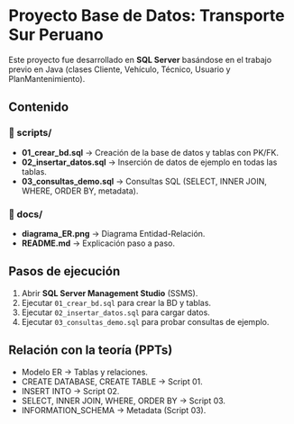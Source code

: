 # Proyecto Base de Datos: Transporte Sur Peruano

Este proyecto fue desarrollado en **SQL Server** basándose en el trabajo previo en Java (clases Cliente, Vehículo, Técnico, Usuario y PlanMantenimiento).

## Contenido

### 📂 scripts/
- **01_crear_bd.sql** → Creación de la base de datos y tablas con PK/FK.
- **02_insertar_datos.sql** → Inserción de datos de ejemplo en todas las tablas.
- **03_consultas_demo.sql** → Consultas SQL (SELECT, INNER JOIN, WHERE, ORDER BY, metadata).

### 📂 docs/
- **diagrama_ER.png** → Diagrama Entidad-Relación.
- **README.md** → Explicación paso a paso.

## Pasos de ejecución
1. Abrir **SQL Server Management Studio** (SSMS).
2. Ejecutar `01_crear_bd.sql` para crear la BD y tablas.
3. Ejecutar `02_insertar_datos.sql` para cargar datos.
4. Ejecutar `03_consultas_demo.sql` para probar consultas de ejemplo.

## Relación con la teoría (PPTs)
- Modelo ER → Tablas y relaciones.
- CREATE DATABASE, CREATE TABLE → Script 01.
- INSERT INTO → Script 02.
- SELECT, INNER JOIN, WHERE, ORDER BY → Script 03.
- INFORMATION_SCHEMA → Metadata (Script 03).
